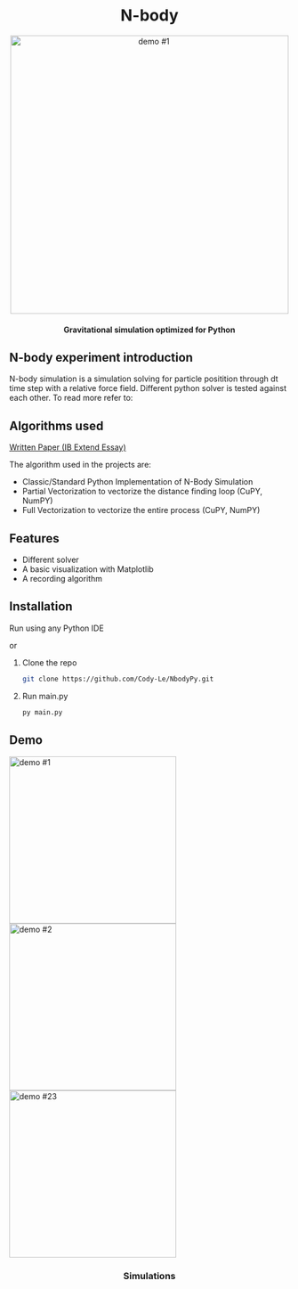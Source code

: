 <h1 align="center">N-body</h1>

<p align="center"><img src="demo1.gif" alt="demo #1" width="500"/></p>
<h4 align="center">Gravitational simulation optimized for Python</h4>



## N-body experiment introduction
N-body simulation is a simulation solving for particle positition through dt time step with a relative force field. Different python solver is tested against each other. To read more refer to:

## Algorithms used
<a href="./Research Paper.pdf" class="image fit">Written Paper (IB Extend Essay)</a>


The algorithm used in the projects are:
* Classic/Standard Python Implementation of N-Body Simulation
* Partial Vectorization to vectorize the distance finding loop (CuPY, NumPY)
* Full Vectorization to vectorize the entire process (CuPY, NumPY)

## Features
* Different solver
* A basic visualization with Matplotlib
* A recording algorithm





## Installation
Run using any Python IDE 

or

1. Clone the repo
   ```sh
   git clone https://github.com/Cody-Le/NbodyPy.git
   ```
2. Run main.py
   ```sh
   py main.py
   ```

## Demo
<p align"center">
<img src="demo1.gif" alt="demo #1" width="300"/>
<img src="demo2.gif" alt="demo #2" width="300"/>
<img src="demo3.gif" alt="demo #23" width="300"/>
</p>
<h3 align="center">Simulations</h3>
